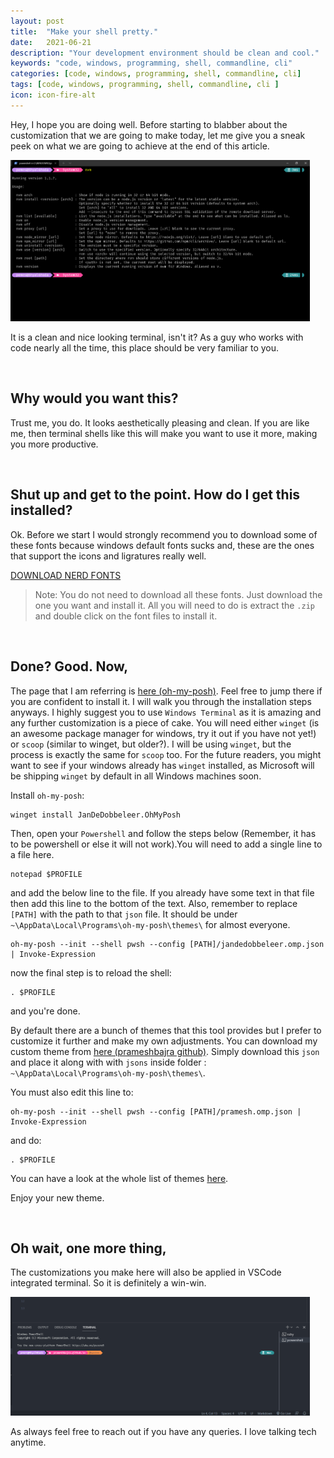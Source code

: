 ```yaml
---
layout: post
title:  "Make your shell pretty."
date:   2021-06-21
description: "Your development environment should be clean and cool."
keywords: "code, windows, programming, shell, commandline, cli"
categories: [code, windows, programming, shell, commandline, cli]
tags: [code, windows, programming, shell, commandline, cli ]
icon: icon-fire-alt
---
```


Hey, I hope you are doing well. Before starting to blabber about the customization that we are going to make today, let me give you a sneak peek on what we are going to achieve at the end of this article.

<img src="/static/assets/img/blog/powershell/prettypowershell.png" width="95%" alt="Customized PowerShell console theme">

It is a clean and nice looking terminal, isn't it? As a guy who works with code nearly all the time, this place should be very familiar to you. 

<br>

## Why would you want this?

Trust me, you do. It looks aesthetically pleasing and clean. If you are like me, then terminal shells like this will make you want to use it more, making you more productive.

<br>

## Shut up and get to the point. How do I get this installed?

Ok. Before we start I would strongly recommend you to download some of these fonts because windows default fonts sucks and, these are the ones that support the icons and ligratures really well.

<a href="https://www.nerdfonts.com/font-downloads" target="_blank"> DOWNLOAD NERD FONTS</a>

> Note: You do not need to download all these fonts. Just download the one you want and install it. All you will need to do is extract the `.zip` and double click on the font files to install it.

<br>

## Done? Good. Now,

The page that I am referring is <a href="https://ohmyposh.dev/docs/windows" target="_blank">here (oh-my-posh)</a>. Feel free to jump there if you are confident to install it. I will walk you through the installation steps anyways. I highly suggest you to use `Windows Terminal` as it is amazing and any further customization is a piece of cake.
You will need either `winget` (is an awesome package manager for windows, try it out if you have not yet!) or `scoop` (similar to winget, but older?).
I will be using `winget`, but the process is exactly the same for `scoop` too. For the future readers, you might want to see if your windows already has `winget` installed, as Microsoft will be shipping `winget` by default in all Windows machines soon.

Install `oh-my-posh`:

    winget install JanDeDobbeleer.OhMyPosh


Then, open your `Powershell` and follow the steps below (Remember, it has to be powershell or else it will not work).You will need to add a single line to a file here.

    notepad $PROFILE

and add the below line to the file. If you already have some text in that file then add this line to the bottom of the text. Also, remember to replace `[PATH]` with the path to that `json` file. It should be under `~\AppData\Local\Programs\oh-my-posh\themes\` for almost everyone.

    oh-my-posh --init --shell pwsh --config [PATH]/jandedobbeleer.omp.json | Invoke-Expression

now the final step is to reload the shell:
    
    . $PROFILE

and you're done.


By default there are a bunch of themes that this tool provides but I prefer to customize it further and make my own adjustments.
You can download my custom theme from <a href="https://gist.githubusercontent.com/prameshbajra/42dff56bbd229bad9ca8f5571d70c8cc/raw/dc145db13e2c86e57523290d71e0ee53d239b1be/pramesh.omp.json" target="_blank">here (prameshbajra github)</a>. Simply download this `json` and place it along with with `jsons` inside folder : `~\AppData\Local\Programs\oh-my-posh\themes\`.

You must also edit this line to:

    oh-my-posh --init --shell pwsh --config [PATH]/pramesh.omp.json | Invoke-Expression 

and do:

    . $PROFILE

You can have a look at the whole list of themes <a href="" target="_blank"> here</a>.

Enjoy your new theme. 

<br>

## Oh wait, one more thing,

The customizations you make here will also be applied in VSCode integrated terminal. So it is definitely a win-win.

<img src="/static/assets/img/blog/powershell/vscodepowershell.png" width="95%" alt="PowerShell extension running inside VS Code">

<br>

As always feel free to reach out if you have any queries. I love talking tech anytime. 

    
